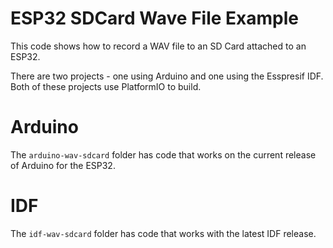 # ESP32 SDCard Wave File Example

This code shows how to record a WAV file to an SD Card attached to an ESP32.

There are two projects - one using Arduino and one using the Esspresif IDF. Both of these projects use PlatformIO to build.

# Arduino

The `arduino-wav-sdcard` folder has code that works on the current release of Arduino for the ESP32.

# IDF

The `idf-wav-sdcard` folder has code that works with the latest IDF release.
